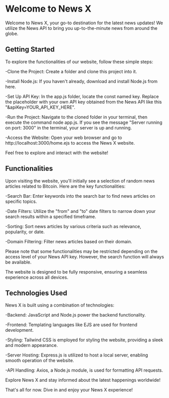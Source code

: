 
# Welcome to News X

Welcome to News X, your go-to destination for the latest news updates! We utilize the News API to bring you up-to-the-minute news from around the globe.


## Getting Started

To explore the functionalities of our website, follow these simple steps:

-Clone the Project: Create a folder and clone this project into it.

-Install Node.js: If you haven't already, download and install Node.js from here.

-Set Up API Key: In the app.js folder, locate the const named key. Replace the placeholder with your own API key obtained from the News API like this "&apiKey=YOUR_API_KEY_HERE".

-Run the Project: Navigate to the cloned folder in your terminal, then execute the command node app.js. If you see the message "Server running on port: 3000" in the terminal, your server is up and running.

-Access the Website: Open your web browser and go to http://localhost:3000/home.ejs to access the News X website.

Feel free to explore and interact with the website!



## Functionalities

Upon visiting the website, you'll initially see a selection of random news articles related to Bitcoin. Here are the key functionalities:

-Search Bar: Enter keywords into the search bar to find news articles on specific topics.

-Date Filters: Utilize the "from" and "to" date filters to narrow down your search results within a specified timeframe.

-Sorting: Sort news articles by various criteria such as relevance, popularity, or date.

-Domain Filtering: Filter news articles based on their domain.

Please note that some functionalities may be restricted depending on the access level of your News API key. However, the search function will always be available.

The website is designed to be fully responsive, ensuring a seamless experience across all devices.



## Technologies Used

News X is built using a combination of technologies:

-Backend: JavaScript and Node.js power the backend functionality.

-Frontend: Templating languages like EJS are used for frontend development.

-Styling: Tailwind CSS is employed for styling the website, providing a sleek and modern appearance.

-Server Hosting: Express.js is utilized to host a local server, enabling smooth operation of the website.

-API Handling: Axios, a Node.js module, is used for formatting API requests.

Explore News X and stay informed about the latest happenings worldwide!

That's all for now. Dive in and enjoy your News X experience!
